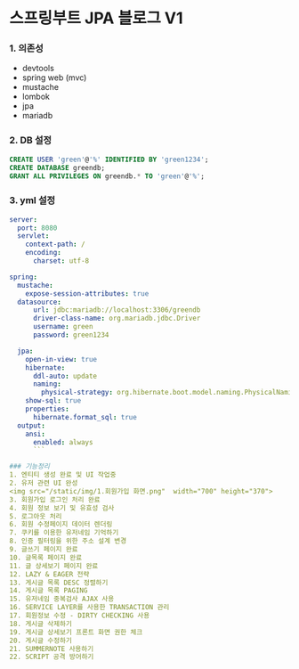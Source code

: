 # 스프링부트 JPA 블로그 V1 

### 1. 의존성
- devtools
- spring web (mvc)
- mustache
- lombok
- jpa
- mariadb

### 2. DB 설정
```sql
CREATE USER 'green'@'%' IDENTIFIED BY 'green1234';
CREATE DATABASE greendb;
GRANT ALL PRIVILEGES ON greendb.* TO 'green'@'%';
```
### 3. yml 설정
```yml
server:
  port: 8080
  servlet:
    context-path: /
    encoding:
      charset: utf-8

spring:
  mustache:
    expose-session-attributes: true
  datasource:
      url: jdbc:mariadb://localhost:3306/greendb
      driver-class-name: org.mariadb.jdbc.Driver
      username: green
      password: green1234

  jpa: 
    open-in-view: true
    hibernate:
      ddl-auto: update
      naming:
        physical-strategy: org.hibernate.boot.model.naming.PhysicalNamingStrategyStandardImpl
    show-sql: true
    properties:
      hibernate.format_sql: true
  output:
    ansi:
      enabled: always
      ```

### 기능정리
1. 엔티티 생성 완료 및 UI 작업중 
2. 유저 관련 UI 완성
<img src="/static/img/1.회원가입 화면.png"  width="700" height="370">
3. 회원가입 로그인 처리 완료
4. 회원 정보 보기 및 유효성 검사 
5. 로그아웃 처리
6. 회원 수정페이지 데이터 렌더링 
7. 쿠키를 이용한 유저네임 기억하기
8. 인증 필터링을 위한 주소 설계 변경
9. 글쓰기 페이지 완료
10. 글목록 페이지 완료
11. 글 상세보기 페이지 완료
12. LAZY & EAGER 전략 
13. 게시글 목록 DESC 정렬하기
14. 게시글 목록 PAGING 
15. 유저네임 중복검사 AJAX 사용
16. SERVICE LAYER를 사용한 TRANSACTION 관리
17. 회원정보 수정 - DIRTY CHECKING 사용
18. 게시글 삭제하기 
19. 게시글 상세보기 프론트 화면 권한 체크 
20. 게시글 수정하기
21. SUMMERNOTE 사용하기
22. SCRIPT 공격 방어하기 